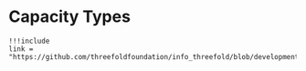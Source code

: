 # Capacity Types
```
!!!include
link = "https://github.com/threefoldfoundation/info_threefold/blob/development/docs/grid/concepts/capacity_types.md"
```
